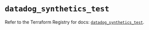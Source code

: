 # `datadog_synthetics_test`

Refer to the Terraform Registry for docs: [`datadog_synthetics_test`](https://registry.terraform.io/providers/datadog/datadog/3.47.0/docs/resources/synthetics_test).

